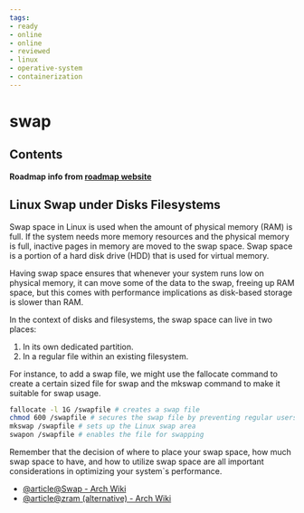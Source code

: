 ```yaml
---
tags:
- ready
- online
- online
- reviewed
- linux
- operative-system
- containerization
---
```


# swap

## Contents

__Roadmap info from [roadmap website](https://roadmap.sh/linux/disks-filesystems/swap)__

## Linux Swap under Disks Filesystems

Swap space in Linux is used when the amount of physical memory (RAM) is full. If the system needs more memory resources and the physical memory is full, inactive pages in memory are moved to the swap space. Swap space is a portion of a hard disk drive (HDD) that is used for virtual memory.

Having swap space ensures that whenever your system runs low on physical memory, it can move some of the data to the swap, freeing up RAM space, but this comes with performance implications as disk-based storage is slower than RAM.

In the context of disks and filesystems, the swap space can live in two places:

1. In its own dedicated partition.
2. In a regular file within an existing filesystem.

For instance, to add a swap file, we might use the fallocate command to create a certain sized file for swap and the mkswap command to make it suitable for swap usage.

```bash
fallocate -l 1G /swapfile # creates a swap file
chmod 600 /swapfile # secures the swap file by preventing regular users from reading it
mkswap /swapfile # sets up the Linux swap area
swapon /swapfile # enables the file for swapping

```

Remember that the decision of where to place your swap space, how much swap space to have, and how to utilize swap space are all important considerations in optimizing your system`s performance.

* [@article@Swap - Arch Wiki](https://wiki.archlinux.org/title/Swap)
* [@article@zram (alternative) - Arch Wiki](https://wiki.archlinux.org/title/Zram)
